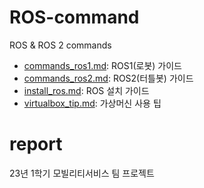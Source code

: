 # ROS-command
ROS &amp; ROS 2 commands

- [commands_ros1.md](commands_ros1.md): ROS1(로봇) 가이드
- [commands_ros2.md](commands_ros2.md): ROS2(터틀봇) 가이드
- [install_ros.md](install_ros.md): ROS 설치 가이드
- [virtualbox_tip.md](virtualbox_tip.md): 가상머신 사용 팁

# report
23년 1학기 모빌리티서비스 팀 프로젝트
